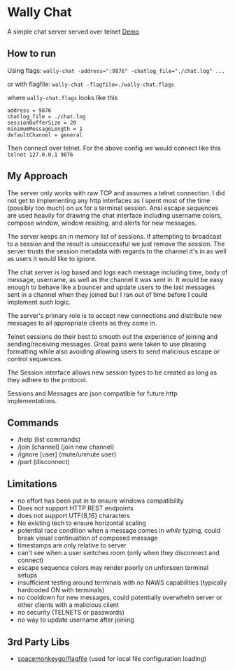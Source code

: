 # Wally Chat
 
A simple chat server served over telnet
[Demo](https://streamable.com/fm0y8)

## How to run
Using flags:
`wally-chat -address=":9876" -chatlog_file="./chat.log" ...`

or with flagfile:
`wally-chat -flagfile=./wally-chat.flags`

where `wally-chat.flags` looks like this

```
address = 9876
chatlog_file = ./chat.log
sessionBufferSize = 20
minimumMessageLength = 1
defaultChannel = general
```

Then connect over telnet. For the above config we would connect like this
`telnet 127.0.0.1 9876`

## My Approach
The server only works with raw TCP and assumes a telnet connection. I did not
get to implementing any http interfaces as I spent most of the time 
(possibly too much) on ux for a terminal session. Ansi escape sequences are
used heavily for drawing the chat interface including username colors, compose
window, window resizing, and alerts for new messages.

The server keeps an in memory list of sessions. If attempting to broadcast
to a session and the result is unsuccessful we just remove the session. The
server trusts the session metadata with regards to the channel it's in as well
as users it would like to ignore. 

The chat server is log based and logs each message including time,
body of message, username, as well as the channel it was sent in. It would be
easy enough to behave like a bouncer and update users to the last messages sent
in a channel when they joined but I ran out of time before I could implement
such logic.

The server's primary role is to accept new connections and distribute new
messages to all appropriate clients as they come in.

Telnet sessions do their best to smooth out the experience of joining and
sending/receiving messages. Great pains were taken to use pleasing formatting
while also avoiding allowing users to send malicious escape or control
sequences.

The Session interface allows new session types to be created as long as they
adhere to the protocol.

Sessions and Messages are json compatible for future http implementations.

## Commands
- /help (list commands)
- /join [channel] (join new channel)
- /ignore [user] (mute/unmute user)
- /part (disconnect)

## Limitations
- no effort has been put in to ensure windows compatibility
- Does not support HTTP REST endpoints
- does not support UTF{8,16} characters
- No existing tech to ensure horizontal scaling
- potential race condition when a message comes in *while* typing, could break visual continuation of composed message
- timestamps are only relative to server 
- can't see when a user switches room (only when they disconnect and connect)
- escape sequence colors may render poorly on unforseen terminal setups
- insufficient testing around terminals with _no_  NAWS capabilities (typically hardcoded ON with terminals)
- no cooldown for new messages, could potentially overwhelm server or other clients with a malicious client
- no security (TELNETS or passwords)
- no way to update username after joining

## 3rd Party Libs
- [spacemonkeygo/flagfile](https://github.com/spacemonkeygo/flagfile) (used for local file configuration loading)
